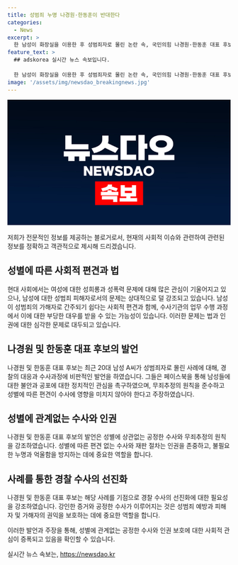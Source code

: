 ```yaml
---
title: 성범죄 누명 나경원·한동훈이 반대한다
categories:
  - News
excerpt: >
  한 남성이 화장실을 이용한 후 성범죄자로 몰린 논란 속, 국민의힘 나경원·한동훈 대표 후보는 경찰 대응을 비판하며 남성의 무죄추정을 강조했다. 후보들은 성범죄에 대한 엄정 대응과 동시에 무죄추정의 원칙을 존중해야 한다고 주장했으며, 잘못된 인식으로 인한 남성 인권 침해를 우려했다. A씨의 사례를 통해 경찰 수사의 선진화가 필요하다는 점을 강조했다.
feature_text: >
  ## adskorea 실시간 뉴스 속보입니다.

  한 남성이 화장실을 이용한 후 성범죄자로 몰린 논란 속, 국민의힘 나경원·한동훈 대표 후보는 경찰 대응을 비판하며 남성의 무죄추정을 강조했다. 후보들은 성범죄에 대한 엄정 대응과 동시에 무죄추정의 원칙을 존중해야 한다고 주장했으며, 잘못된 인식으로 인한 남성 인권 침해를 우려했다. A씨의 사례를 통해 경찰 수사의 선진화가 필요하다는 점을 강조했다.
image: '/assets/img/newsdao_breakingnews.jpg'
---
```


<p><img src="/assets/img/newsdao_breakingnews.jpg" alt="adskorea 속보" /></p>

<p>저희가 전문적인 정보를 제공하는 블로거로서, 현재의 사회적 이슈와 관련하여 관련된 정보를 정확하고 객관적으로 제시해 드리겠습니다.</p>

<h2 data-ke-size="size26">성별에 따른 사회적 편견과 법</h2>

<p data-ke-size="size16">현대 사회에서는 여성에 대한 성희롱과 성폭력 문제에 대해 많은 관심이 기울어지고 있으나, 남성에 대한 성범죄 피해자로서의 문제는 상대적으로 덜 강조되고 있습니다. 남성이 성범죄의 가해자로 간주되기 쉽다는 사회적 편견과 함께, 수사기관의 업무 수행 과정에서 이에 대한 부당한 대우를 받을 수 있는 가능성이 있습니다. 이러한 문제는 법과 인권에 대한 심각한 문제로 대두되고 있습니다.</p>

<h2 data-ke-size="size26">나경원 및 한동훈 대표 후보의 발언</h2>

<p data-ke-size="size16">나경원 및 한동훈 대표 후보는 최근 20대 남성 A씨가 성범죄자로 몰린 사례에 대해, 경찰의 대응과 수사과정에 비판적인 발언을 하였습니다. 그들은 페이스북을 통해 남성들에 대한 불안과 공포에 대한 정치적인 관심을 촉구하였으며, 무죄추정의 원칙을 준수하고 성별에 따른 편견이 수사에 영향을 미치지 않아야 한다고 주장하였습니다.</p>

<h2 data-ke-size="size26">성별에 관계없는 수사와 인권</h2>

<p data-ke-size="size16">나경원 및 한동훈 대표 후보의 발언은 성별에 상관없는 공정한 수사와 무죄추정의 원칙을 강조하였습니다. 성별에 따른 편견 없는 수사와 재판 절차는 인권을 존중하고, 불필요한 누명과 억울함을 방지하는 데에 중요한 역할을 합니다. </p>

<h2 data-ke-size="size26">사례를 통한 경찰 수사의 선진화</h2>

<p data-ke-size="size16">나경원 및 한동훈 대표 후보는 해당 사례를 기점으로 경찰 수사의 선진화에 대한 필요성을 강조하였습니다. 강인한 증거와 공정한 수사가 이루어지는 것은 성범죄 예방과 피해자 및 가해자의 권익을 보호하는 데에 중요한 역할을 합니다. </p>

<p>이러한 발언과 주장을 통해, 성별에 관계없는 공정한 수사와 인권 보호에 대한 사회적 관심이 증폭되고 있음을 확인할 수 있습니다.</p>
실시간 뉴스 속보는, <a href="https://newsdao.kr" rel="dofollow">https://newsdao.kr</a>


